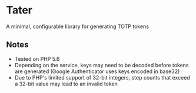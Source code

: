 Tater
==========

A minimal, configurable library for generating TOTP tokens

Notes
----------
* Tested on PHP 5.6
* Depending on the service, keys may need to be decoded before tokens are generated (Google Authenticator uses keys encoded in base32)
* Due to PHP's limited support of 32-bit integers, step counts that exceed a 32-bit value may lead to an invalid token
